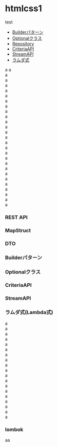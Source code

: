 # htmlcss1
test

- [Builderパターン](#builderパターン)
- [Optionalクラス](#optionalクラス)
- [Repository](#repository)
- [CriteriaAPI](#criteriaapi)
- [StreamAPI](#streamapi)
- [ラムダ式](#ラムダ式(lambda式))

a
a<br>
a<br>
a<br>
a<br>
a<br>
a<br>
a<br>
a<br>
a<br>
a<br>
a<br>
a<br>
a<br>
a<br>
a<br>
a<br>
a<br>
a<br>
a<br>
a<br>
a<br>
a<br>
a<br>
a<br>
a<br>
a<br>
a<br>

### REST API
### MapStruct
### DTO
### Builderパターン
### Optionalクラス
### CriteriaAPI
### StreamAPI
### ラムダ式(Lambda式)





a<br>
a<br>
a<br>
a<br>
a<br>
a<br>
a<br>
a<br>
a<br>
a<br>
a<br>
a<br>
a<br>
a<br>
a<br>
a<br>
a<br>
a<br>
a<br>

### lombok






























aa
